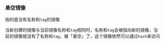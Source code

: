 
<p id="tPzyFXB29Huce1zoR9WQ2E">

### 悬空镜像

</p>

<p id="9cR8Lp4K7tVQGqVFjyCc61">

指的是没有名称和`tag`的镜像

</p>

<p id="tFKrDnGrY7ibQeFSFMh65j">

当新创建的镜像与当前镜像名称和`tag`相同时，名称和`tag`会被指向新的镜像，当前的镜像就没有了名称和`tag`，被「悬空」了，这个镜像依然可以通过`hash`来访问

</p>

<p id="t5r7jHdNECmPxF1qkUdPfx">



</p>
